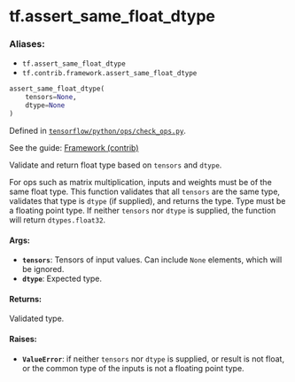 <div itemscope itemtype="http://developers.google.com/ReferenceObject">
<meta itemprop="name" content="tf.assert_same_float_dtype" />
</div>

# tf.assert_same_float_dtype

### Aliases:

* `tf.assert_same_float_dtype`
* `tf.contrib.framework.assert_same_float_dtype`

``` python
assert_same_float_dtype(
    tensors=None,
    dtype=None
)
```



Defined in [`tensorflow/python/ops/check_ops.py`](https://www.tensorflow.org/code/tensorflow/python/ops/check_ops.py).

See the guide: [Framework (contrib)](../../../api_guides/python/contrib.framework.md)

Validate and return float type based on `tensors` and `dtype`.

For ops such as matrix multiplication, inputs and weights must be of the
same float type. This function validates that all `tensors` are the same type,
validates that type is `dtype` (if supplied), and returns the type. Type must
be a floating point type. If neither `tensors` nor `dtype` is supplied,
the function will return `dtypes.float32`.

#### Args:

* <b>`tensors`</b>: Tensors of input values. Can include `None` elements, which will be
      ignored.
* <b>`dtype`</b>: Expected type.

#### Returns:

  Validated type.

#### Raises:

* <b>`ValueError`</b>: if neither `tensors` nor `dtype` is supplied, or result is not
      float, or the common type of the inputs is not a floating point type.